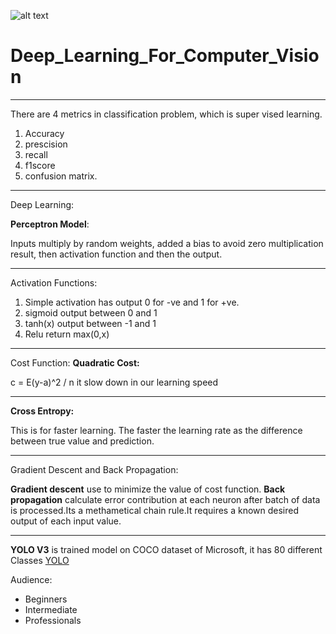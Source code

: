![alt text][logo]

[logo]: https://encrypted-tbn0.gstatic.com/images?q=tbn:ANd9GcSu4jRCeaIE9CZw0II9ROJ6ivsv1zk1TMGZXdUNgSGCcATnwdlhvA "Logo Title Text 2"

# Deep_Learning_For_Computer_Vision

--------

There are 4 metrics in classification problem, which is super
vised learning.
1. Accuracy
2. prescision
3. recall
4. f1score
5. confusion matrix.

------

Deep Learning:

**Perceptron Model**:

Inputs multiply by random weights, added a bias to avoid zero multiplication 
result, then activation function and then the output.

----

Activation Functions:
1. Simple activation has output 0 for -ve and 1 for +ve.
2. sigmoid output between 0 and 1
3. tanh(x) output between -1 and 1
4. Relu return max(0,x)

-----

Cost Function:
**Quadratic Cost:**

c = E(y-a)^2 / n
it slow down in our learning speed

-----

**Cross Entropy:**

This is for faster learning.
The faster the learning rate as the difference between true value and prediction.

----

Gradient Descent and Back Propagation:

**Gradient descent** use to minimize the value of cost function.
**Back propagation** calculate error contribution  at each neuron after batch of data is 
processed.Its a methametical chain rule.It requires a known desired 
output of each input value.

-----

**YOLO V3** is trained model on COCO dataset of Microsoft, it has 80 different Classes [YOLO](https://pjreddie.com/darknet/yolo/)

Audience:
* Beginners 
* Intermediate
* Professionals
